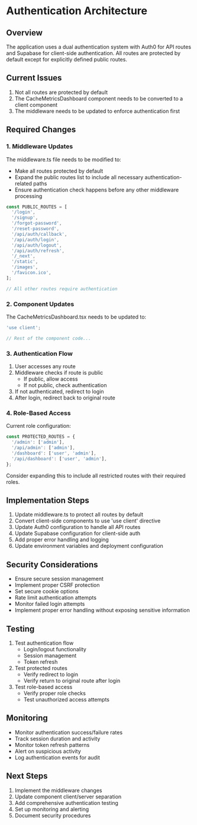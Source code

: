 # Authentication Architecture

## Overview

The application uses a dual authentication system with Auth0 for API routes and Supabase for client-side authentication. All routes are protected by default except for explicitly defined public routes.

## Current Issues

1. Not all routes are protected by default
2. The CacheMetricsDashboard component needs to be converted to a client component
3. The middleware needs to be updated to enforce authentication first

## Required Changes

### 1. Middleware Updates

The middleware.ts file needs to be modified to:

- Make all routes protected by default
- Expand the public routes list to include all necessary authentication-related paths
- Ensure authentication check happens before any other middleware processing

```typescript
const PUBLIC_ROUTES = [
  '/login',
  '/signup',
  '/forgot-password',
  '/reset-password',
  '/api/auth/callback',
  '/api/auth/login',
  '/api/auth/logout',
  '/api/auth/refresh',
  '/_next',
  '/static',
  '/images',
  '/favicon.ico',
];

// All other routes require authentication
```

### 2. Component Updates

The CacheMetricsDashboard.tsx needs to be updated to:

```typescript
'use client';

// Rest of the component code...
```

### 3. Authentication Flow

1. User accesses any route
2. Middleware checks if route is public
   - If public, allow access
   - If not public, check authentication
3. If not authenticated, redirect to login
4. After login, redirect back to original route

### 4. Role-Based Access

Current role configuration:

```typescript
const PROTECTED_ROUTES = {
  '/admin': ['admin'],
  '/api/admin': ['admin'],
  '/dashboard': ['user', 'admin'],
  '/api/dashboard': ['user', 'admin'],
};
```

Consider expanding this to include all restricted routes with their required roles.

## Implementation Steps

1. Update middleware.ts to protect all routes by default
2. Convert client-side components to use 'use client' directive
3. Update Auth0 configuration to handle all API routes
4. Update Supabase configuration for client-side auth
5. Add proper error handling and logging
6. Update environment variables and deployment configuration

## Security Considerations

- Ensure secure session management
- Implement proper CSRF protection
- Set secure cookie options
- Rate limit authentication attempts
- Monitor failed login attempts
- Implement proper error handling without exposing sensitive information

## Testing

1. Test authentication flow
   - Login/logout functionality
   - Session management
   - Token refresh
2. Test protected routes
   - Verify redirect to login
   - Verify return to original route after login
3. Test role-based access
   - Verify proper role checks
   - Test unauthorized access attempts

## Monitoring

- Monitor authentication success/failure rates
- Track session duration and activity
- Monitor token refresh patterns
- Alert on suspicious activity
- Log authentication events for audit

## Next Steps

1. Implement the middleware changes
2. Update component client/server separation
3. Add comprehensive authentication testing
4. Set up monitoring and alerting
5. Document security procedures
